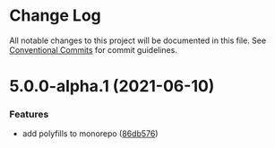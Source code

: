 # Change Log

All notable changes to this project will be documented in this file.
See [Conventional Commits](https://conventionalcommits.org) for commit guidelines.

# 5.0.0-alpha.1 (2021-06-10)


### Features

* add polyfills to monorepo ([86db576](https://git.sami.int.thomsonreuters.com/elf/refinitiv-ui/commits/86db576b8b005be96b20db495c31c686a1f41257))
